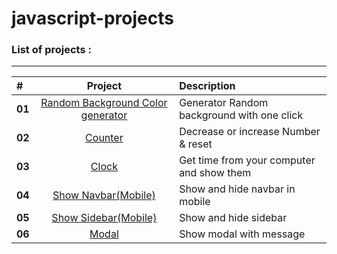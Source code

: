 # javascript-projects

### List of projects :

---

| #      |                                                           Project                                                            | Description                                |
| :----- | :--------------------------------------------------------------------------------------------------------------------------: | :----------------------------------------- |
| **01** | [Random Background Color generator](https://sepehr-aghdasi82.github.io/Javascript-Projects-for-Beginners/01-Random-BG-Color) | Generator Random background with one click |
| **02** |                  [Counter](https://sepehr-aghdasi82.github.io/Javascript-Projects-for-Beginners/02-Counter)                  | Decrease or increase Number & reset        |
| **03** |              [Clock](https://sepehr-aghdasi82.github.io/Javascript-Projects-for-Beginners/03-javascript-Clock)               | Get time from your computer and show them  |
| **04** |       [Show Navbar(Mobile)](https://sepehr-aghdasi82.github.io/Javascript-Projects-for-Beginners/04-Responsive-Navbar)       | Show and hide navbar in mobile             |
| **05** |     [Show Sidebar(Mobile)](https://sepehr-aghdasi82.github.io/Javascript-Projects-for-Beginners/05-Responsive-Sidebar/)      | Show and hide sidebar                      |
| **06** |                   [Modal](https://sepehr-aghdasi82.github.io/Javascript-Projects-for-Beginners/06-Modal/)                    | Show modal with message                    |
